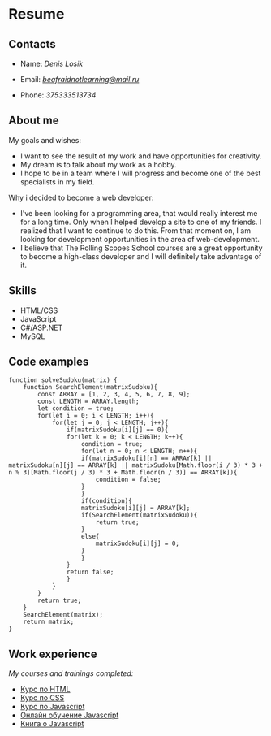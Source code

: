 # Resume

## Contacts

- Name: _Denis Losik_

- Email: _[beafraidnotlearning@mail.ru](mailto:beafraidnotlearning@mail.ru)_

- Phone: _375333513734_

## About me

My goals and wishes:

- I want to see the result of my work and have opportunities for creativity.
- My dream is to talk about my work as a hobby.
- I hope to be in a team where I will progress and become one of the best specialists in my field.

Why i decided to become a web developer:

- I've been looking for a programming area, that would really interest me for a long time. Only when I helped develop a site to one of my friends. I realized that I want to continue to do this. From that moment on, I am looking for development opportunities in the area of web-development.
- I believe that The Rolling Scopes School courses are a great opportunity to become a high-class developer and I will definitely take advantage of it.

## Skills

- HTML/CSS
- JavaScript
- C#/ASP.NET
- MySQL

## Code examples

```
function solveSudoku(matrix) {
    function SearchElement(matrixSudoku){
        const ARRAY = [1, 2, 3, 4, 5, 6, 7, 8, 9];
        const LENGTH = ARRAY.length;
        let condition = true;
        for(let i = 0; i < LENGTH; i++){
            for(let j = 0; j < LENGTH; j++){
                if(matrixSudoku[i][j] == 0){
                for(let k = 0; k < LENGTH; k++){
                    condition = true;
                    for(let n = 0; n < LENGTH; n++){
                    if(matrixSudoku[i][n] == ARRAY[k] || matrixSudoku[n][j] == ARRAY[k] || matrixSudoku[Math.floor(i / 3) * 3 + n % 3][Math.floor(j / 3) * 3 + Math.floor(n / 3)] == ARRAY[k]){
                        condition = false;
                    }
                    }
                    if(condition){
                    matrixSudoku[i][j] = ARRAY[k];
                    if(SearchElement(matrixSudoku)){
                        return true;
                    }
                    else{
                        matrixSudoku[i][j] = 0;
                    }
                    }
                }
                return false;
                }
            }
        }
        return true;
    }
    SearchElement(matrix);
    return matrix;
}
```

## Work experience

_My courses and trainings completed:_

- [Курс по HTML](https://ru.code-basics.com/languages/html)
- [Курс по CSS](https://ru.code-basics.com/languages/css)
- [Курс по Javascript](https://ru.code-basics.com/languages/javascript)
- [Онлайн обучение Javascript](https://learn.javascript.ru/)
- [Книга о Javascript](https://exploringjs.com/es6/)
